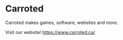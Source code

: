 # Carroted
Carroted makes games, software, websites and more.

Visit our website! https://www.carroted.ca/

